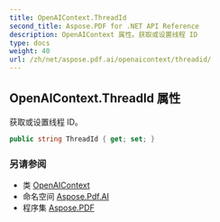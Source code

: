 ```yaml
---
title: OpenAIContext.ThreadId
second_title: Aspose.PDF for .NET API Reference
description: OpenAIContext 属性。获取或设置线程 ID
type: docs
weight: 40
url: /zh/net/aspose.pdf.ai/openaicontext/threadid/
---
```

## OpenAIContext.ThreadId 属性

获取或设置线程 ID。

```csharp
public string ThreadId { get; set; }
```

### 另请参阅

* 类 [OpenAIContext](../)
* 命名空间 [Aspose.Pdf.AI](../../../aspose.pdf.ai/)
* 程序集 [Aspose.PDF](../../../)
